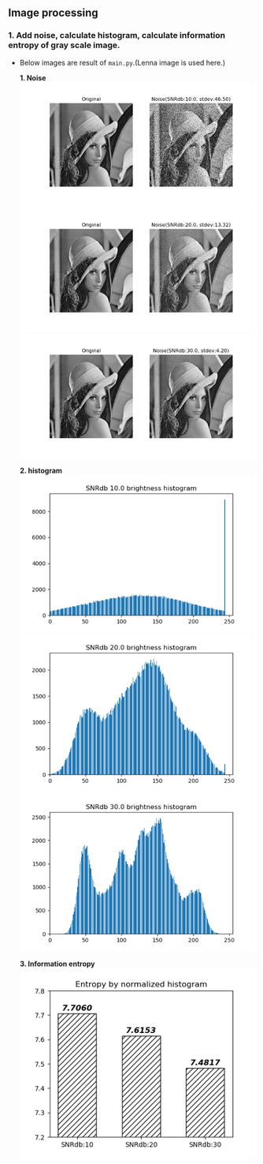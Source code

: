 <h2>Image processing</h2>   

<h3> 1. Add noise, calculate histogram, calculate information entropy of gray scale image.</h3>   

- Below images are result of `main.py`.(Lenna image is used here.)   
   
    **1. Noise**
!['add gaussian noise'](./SNRdb10.png)  
!['add gaussian noise'](./SNRdb20.png)  
!['add gaussian noise'](./SNRdb30.png)
   
    **2. histogram**
!['add gaussian noise'](./SNRdb10_histogram.png)  
!['add gaussian noise'](./SNRdb20_histogram.png)  
!['add gaussian noise'](./SNRdb30_histogram.png)

    **3. Information entropy**
!['add gaussian noise'](./Entropy.png)  
 
